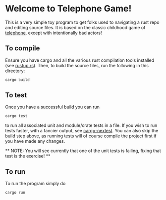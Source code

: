 # Welcome to Telephone Game!
This is a very simple toy program to get folks used to navigating a rust repo and editing source files. It is based  on the classic childhood game of [telephone](https://en.wikipedia.org/wiki/Telephone_game), except with intentionally bad actors!

## To compile
Ensure you have cargo and all the various rust compilation tools installed (see [rustup.rs](https://rustup.rs/)). Then, to build the source files, run the following in this directory:
```sh
cargo build
```

## To test
Once you have a successful build you can run
```sh
cargo test
```
to run all associated unit and module/crate tests in a file. If you wish to run tests faster, with a fancier output, see [cargo-nextest](http://nexte.st). 
You can also skip the build step above, as running tests will of course compile the project first if you have made any changes. 

** NOTE: You will see currently that one of the unit tests is failing, fixing that test is the exercise! **

## To run
To run the program simply do 
```sh
cargo run
```

